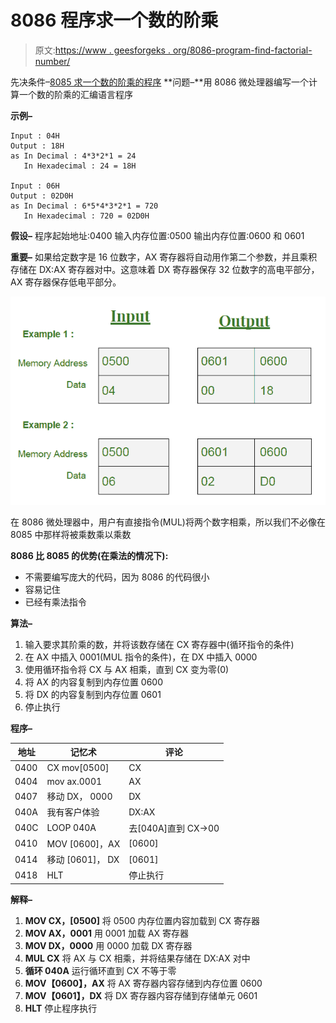 # 8086 程序求一个数的阶乘

> 原文:[https://www . geesforgeks . org/8086-program-find-factorial-number/](https://www.geeksforgeeks.org/8086-program-find-factorial-number/)

先决条件–[8085 求一个数的阶乘的程序](https://www.geeksforgeeks.org/assembly-language-program-8085-microprocessor-find-factorial-number/)
**问题–**用 8086 微处理器编写一个计算一个数的阶乘的汇编语言程序

**示例–**

```
Input : 04H
Output : 18H
as In Decimal : 4*3*2*1 = 24
   In Hexadecimal : 24 = 18H

Input : 06H
Output : 02D0H
as In Decimal : 6*5*4*3*2*1 = 720
   In Hexadecimal : 720 = 02D0H
```

**假设–**
程序起始地址:0400
输入内存位置:0500
输出内存位置:0600 和 0601

**重要–**
如果给定数字是 16 位数字，AX 寄存器将自动用作第二个参数，并且乘积存储在 DX:AX 寄存器对中。这意味着 DX 寄存器保存 32 位数字的高电平部分，AX 寄存器保存低电平部分。

![](img/39f8b8e8cd5eb43615a4450f50eeae7d.png)

在 8086 微处理器中，用户有直接指令(MUL)将两个数字相乘，所以我们不必像在 8085 中那样将被乘数乘以乘数

**8086 比 8085 的优势(在乘法的情况下):**

*   不需要编写庞大的代码，因为 8086 的代码很小
*   容易记住
*   已经有乘法指令

**算法–**

1.  输入要求其阶乘的数，并将该数存储在 CX 寄存器中(循环指令的条件)
2.  在 AX 中插入 0001(MUL 指令的条件)，在 DX 中插入 0000
3.  使用循环指令将 CX 与 AX 相乘，直到 CX 变为零(0)
4.  将 AX 的内容复制到内存位置 0600
5.  将 DX 的内容复制到内存位置 0601
6.  停止执行

**程序–**

<center>

| 地址 | 记忆术 | 评论 |
| --- | --- | --- |
| 0400 | CX mov[0500] | CX |
| 0404 | mov ax.0001 | AX |
| 0407 | 移动 DX， 0000 | DX |
| 040A | 我有客户体验 | DX:AX |
| 040C | LOOP 040A | 去[040A]直到 CX->00 |
| 0410 | MOV [0600]，AX | [0600] |
| 0414 | 移动 [0601]， DX | [0601] |
| 0418 | HLT | 停止执行 |

</center>

**解释–**

1.  **MOV CX，[0500]** 将 0500 内存位置内容加载到 CX 寄存器
2.  **MOV AX，0001** 用 0001 加载 AX 寄存器
3.  **MOV DX，0000** 用 0000 加载 DX 寄存器
4.  **MUL CX** 将 AX 与 CX 相乘，并将结果存储在 DX:AX 对中
5.  **循环 040A** 运行循环直到 CX 不等于零
6.  **MOV【0600】，AX** 将 AX 寄存器内容存储到内存位置 0600
7.  **MOV【0601】，DX** 将 DX 寄存器内容存储到存储单元 0601
8.  **HLT** 停止程序执行